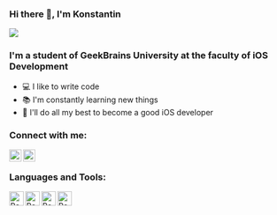 ### Hi there 👋, I'm Konstantin

![](https://komarev.com/ghpvc/?username=iosconstantine)

### I'm a student of GeekBrains University at the faculty of iOS Development
- 💻 I like to write code
- 📚 I'm constantly learning new things
- 💪 I'll do all my best to become a good iOS developer

### Connect with me:

[<img align="left" alt="VladKalachev | Instagram" width="22px" src="https://cdn.jsdelivr.net/npm/simple-icons@v3/icons/instagram.svg" />][instagram]
[<img align="left" alt="VladKalachev | VK" width="22px" src="https://cdn.jsdelivr.net/npm/simple-icons@v3/icons/vk.svg" />][vk]

<br />

### Languages and Tools:

<img align="left" alt="React" width="26px" src="https://img.icons8.com/color/48/000000/swift.png" />
<img align="left" alt="React" width="26px" src="https://img.icons8.com/color/48/000000/xcode.png" />
<img align="left" alt="React" width="26px" src="https://cdn.freebiesupply.com/logos/large/2x/cocoapods-logo-png-transparent.png" />
<img align="left" alt="React" width="26px" src="https://camo.githubusercontent.com/78608cd7f96eb0a7ea77d4d79ef095b5091a8e0cbf35d7fd5ee6fea524b132e6/68747470733a2f2f6d706e672e737562706e672e636f6d2f32303139303133302f6979662f6b697373706e672d6c6f676f2d70726f647563742d64657369676e2d6272616e642d6769742d636f6c6f70686f6e2d616d69742d6468616d752d7772697465732d636f64652d35633532323231326462343533372e393234343835353131353438383836353436383938312e6a7067" />


[instagram]: https://www.instagram.com/constantine_tishchenko
[vk]: https://vk.com/iosconstantine
<br />
